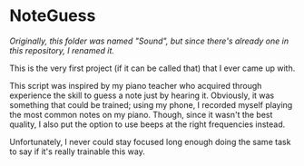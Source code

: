 # NoteGuess

*Originally, this folder was named "Sound", but since there's already one in this repository, I renamed it.*

This is the very first project (if it can be called that) that I ever came up with.

This script was inspired by my piano teacher who acquired through experience the skill to guess a note just by hearing it. Obviously, it was something that could be trained; using my phone, I recorded myself playing the most common notes on my piano. Though, since it wasn't the best quality, I also put the option to use beeps at the right frequencies instead.

Unfortunately, I never could stay focused long enough doing the same task to say if it's really trainable this way.